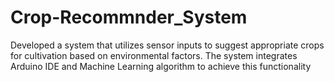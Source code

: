 # Crop-Recommnder_System
Developed a system that utilizes sensor inputs to suggest appropriate crops for cultivation based on environmental factors. The system integrates Arduino IDE and Machine Learning algorithm to achieve this functionality
